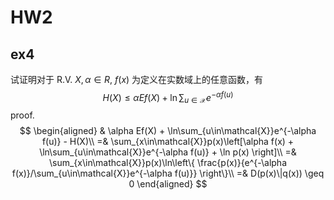 <head>
    <script src="https://cdn.mathjax.org/mathjax/latest/MathJax.js?config=TeX-AMS-MML_HTMLorMML" type="text/javascript"></script>
    <script type="text/x-mathjax-config">
        MathJax.Hub.Config({
            tex2jax: {
            skipTags: ['script', 'noscript', 'style', 'textarea', 'pre'],
            inlineMath: [['$','$']]
            }
        });
    </script>
</head>

# HW2
## ex4
试证明对于 R.V. $X,\alpha\in R$, $f(x)$ 为定义在实数域上的任意函数，有
$$
H(X) \leq \alpha Ef(X) + \ln\sum_{u\in\mathcal{X}}e^{-\alpha f(u)}
$$
proof. 
$$
\begin{aligned}
& \alpha Ef(X) + \ln\sum_{u\in\mathcal{X}}e^{-\alpha f(u)} - H(X)\\
=& \sum_{x\in\mathcal{X}}p(x)\left[\alpha f(x)  + \ln\sum_{u\in\mathcal{X}}e^{-\alpha f(u)} + \ln p(x) \right]\\
=& \sum_{x\in\mathcal{X}}p(x)\ln\left\{ \frac{p(x)}{e^{-\alpha f(x)}/\sum_{u\in\mathcal{X}}e^{-\alpha f(u)}} \right\}\\
=& D(p(x)\|q(x)) \geq 0
\end{aligned}
$$